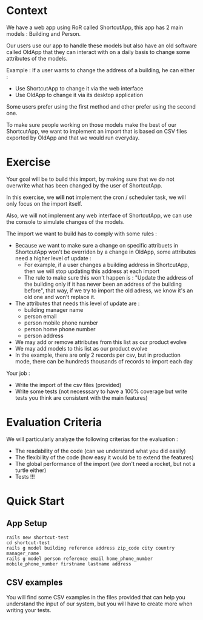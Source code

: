 Context
=======
We have a web app using RoR called ShortcutApp, this app has 2 main models : Building and Person.

Our users use our app to handle these models but also have an old software called OldApp that they can interact with on a daily basis to change some attributes of the models.

Example : If a user wants to change the address of a building, he can either : 
- Use ShortcutApp to change it via the web interface
- Use OldApp to change it via its desktop application

Some users prefer using the first method and other prefer using the second one.

To make sure people working on those models make the best of our ShortcutApp, we want to implement an import that is based on CSV files exported by OldApp and that we would run everyday.


Exercise
========
Your goal will be to build this import, by making sure that we do not overwrite what has been changed by the user of ShortcutApp.

In this exercise, we **will not** implement the cron / scheduler task, we will only focus on the import itself.

Also, we will not implement any web interface of ShortcutApp, we can use the console to simulate changes of the models.

The import we want to build has to comply with some rules : 

- Because we want to make sure a change on specific attribuets in ShortcutApp won't be overriden by a change in OldApp, some attributes need a higher level of update :
  - For example, if a user changes a building address in ShortcutApp, then we will stop updating this address at each import
  - The rule to make sure this won't happen is : "Update the address of the building only if it has never been an address of the building before", that way, if we try to import the old adress, we know it's an old one and won't replace it.
- The attributes that needs this level of update are :
  - building manager name
  - person email
  - person mobile phone number
  - person home phone number
  - person address
- We may add or remove attributes from this list as our product evolve
- We may add models to this list as our product evolve
- In the example, there are only 2 records per csv, but in production mode, there can be hundreds thousands of records to import each day


Your job :
- Write the import of the csv files (provided)
- Write some tests (not necesssary to have a 100% coverage but write tests you think are consistent with the main features)


Evaluation Criteria
=========
We will particularly analyze the following criterias for the evaluation :

- The readability of the code (can we understand what you did easily)
- The flexibility of the code (how easy it would be to extend the features)
- The global performance of the import (we don't need a rocket, but not a turtle either)
- Tests !!!

Quick Start
==========
## App Setup
````shell
rails new shortcut-test
cd shortcut-test
rails g model building reference address zip_code city country manager_name
rails g model person reference email home_phone_number mobile_phone_number firstname lastname address
````

## CSV examples
You will find some CSV examples in the files provided that can help you understand the input of our system, but you will have to create more when writing your tests.
